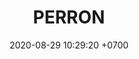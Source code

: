 ---
layout: 
permalink: /team/:title.html
categories: MVPB
sex: male1
tickets: 2
date: 2020-08-29 10:29:20 +0700
title: PERRON
team: SM
MVPS: 1 #LB # TAE DFR

---